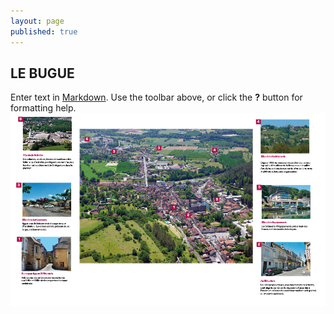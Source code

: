```yaml
---
layout: page
published: true
---
```


## LE BUGUE

Enter text in [Markdown](http://daringfireball.net/projects/markdown/). Use the toolbar above, or click the **?** button for formatting help.
![](/data/images/9/histoire/9_HISTOIRE_PHOTOAERIENNE.jpg)
